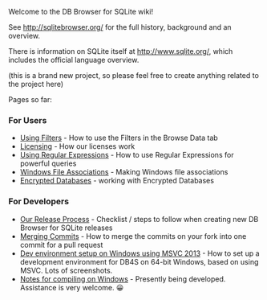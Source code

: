Welcome to the DB Browser for SQLite wiki!

See <http://sqlitebrowser.org/> for the full history, background and an overview.

There is information on SQLite itself at <http://www.sqlite.org/>, which includes the official language overview.

(this is a brand new project, so please feel free to create anything related to the project here)

Pages so far:

### For Users
* [Using Filters](https://github.com/sqlitebrowser/sqlitebrowser/wiki/Using-the-Filters) - How to use the Filters in the Browse Data tab
* [Licensing](https://github.com/sqlitebrowser/sqlitebrowser/wiki/Licensing) - How our licenses work
* [Using Regular Expressions](https://github.com/sqlitebrowser/sqlitebrowser/wiki/Regular-Expressions) - How to use Regular Expressions for powerful queries
* [Windows File Associations](https://github.com/sqlitebrowser/sqlitebrowser/wiki/Windows-File-Associations) - Making Windows file associations
* [Encrypted Databases](https://github.com/sqlitebrowser/sqlitebrowser/wiki/Encrypted-Databases) - working with Encrypted Databases

### For Developers
* [Our Release Process](https://github.com/sqlitebrowser/sqlitebrowser/wiki/Release-process) - Checklist / steps to follow when creating new DB Browser for SQLite releases
* [Merging Commits](https://github.com/sqlitebrowser/sqlitebrowser/wiki/Merging-Commits) - How to merge the commits on your fork into one commit for a pull request
* [Dev environment setup on Windows using MSVC 2013](https://github.com/sqlitebrowser/sqlitebrowser/wiki/Setting-up-a-Win64-development-environment-for-DB4S) - How to set up a development environment for DB4S on 64-bit Windows, based on using MSVC.  Lots of screenshots.
* [Notes for compiling on Windows](https://github.com/sqlitebrowser/sqlitebrowser/wiki/Notes-for-compiling-on-Windows) - Presently being developed.  Assistance is very welcome. :grinning: 